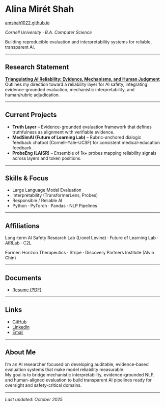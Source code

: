 # Alina Mirét Shah 
[amshah1022.github.io](https://amshah1022.github.io)

*Cornell University · B.A. Computer Science*  

Building reproducible evaluation and interpretability systems for reliable, transparent AI.  

---

## Research Statement  
**[Triangulating AI Reliability: Evidence, Mechanisms, and Human Judgment](https://github.com/amshah1022/ai-reliability-agenda/blob/5c996fb8d73703d2632b70a5b8f6aa240339ef27/Triangulating_AI_Reliability___Statement_of_Direction__Alina_Shah_.pdf)**  
Outlines my direction toward a reliability layer for AI safety, integrating evidence-grounded evaluation, mechanistic interpretability, and human/rubric adjudication.  

---

## Current Projects  
- **Truth Layer** – Evidence-grounded evaluation framework that defines truthfulness as alignment with verifiable evidence.  
- **MedSimAI (Future of Learning Lab)** – Rubric-anchored dialogic feedback chatbot (Cornell–Yale–UCSF) for consistent medical-education feedback.  
- **ProbeEng (LAISR)** – Ensemble of 1k+ probes mapping reliability signals across layers and token positions.  

---

## Skills & Focus  
- Large Language Model Evaluation  
- Interpretability (TransformerLens, Probes)  
- Responsible / Reliable AI  
- Python · PyTorch · Pandas · NLP Pipelines  

---

## Affiliations  
Long-term AI Safety Research Lab (Lionel Levine) · Future of Learning Lab · AIRLab · C2L  

Former: Horizon Therapeutics · Stripe · Discovery Partners Institute (Alvin Chin)  

---

## Documents  
- [Resume (PDF)](https://github.com/amshah1022/amshah1022.github.io/blob/main/Alina_Miret_Shah_Resume.pdf)  

---

## Links  
- [GitHub](https://github.com/amshah1022)  
- [LinkedIn](https://linkedin.com/in/alinamshah)  
- [Email](mailto:alina.shah1022@gmail.com)  

---

## About Me  
I’m an AI researcher focused on developing auditable, evidence-based evaluation systems that make model reliability measurable.  
My goal is to bridge mechanistic interpretability, evidence-grounded NLP, and human-aligned evaluation to build transparent AI pipelines ready for oversight and safety-critical domains.  

---

_Last updated: October 2025_
